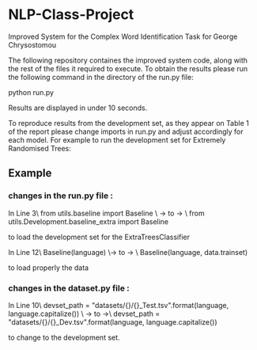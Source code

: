 # NLP-Class-Project
Improved System for the Complex Word Identification Task for George Chrysostomou

The following repository containes the improved system code, along with the rest of 
the files it required to execute. To obtain the results please run the following 
command in the directory of the run.py file:

python run.py 

Results are displayed in under 10 seconds. 

To reproduce results from the development set, as they appear on Table 1 of the report
please change imports in run.py and adjust accordingly for each model. For example to run
the development set for Extremely Randomised Trees:

## Example

### changes in the run.py file :

In Line 3\\
from utils.baseline import Baseline \\ -> to -> \\ 
from utils.Development.baseline_extra import Baseline

to load the development set for the ExtraTreesClassifier

In Line 12\\
Baseline(language) \\-> to -> \\ 
Baseline(language, data.trainset)

to load properly the data

### changes in the dataset.py file :

In Line 10\\
devset_path = "datasets/{}/{}_Test.tsv".format(language, language.capitalize()) \\ -> to ->\\
devset_path = "datasets/{}/{}_Dev.tsv".format(language, language.capitalize()) 

to change to the development set.


